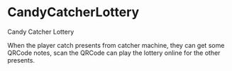 # CandyCatcherLottery
Candy Catcher Lottery

When the player catch presents from catcher machine,
they can get some QRCode notes,
scan the QRCode can play the lottery online for the other presents.
